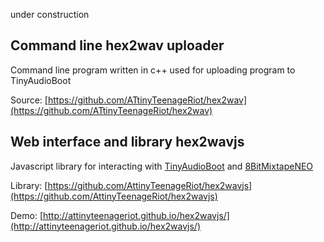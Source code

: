 under construction

## Command line hex2wav uploader

Command line program written in c++ used for uploading program to TinyAudioBoot

Source: [https://github.com/ATtinyTeenageRiot/hex2wav](https://github.com/ATtinyTeenageRiot/hex2wav)

## Web interface and library hex2wavjs

Javascript library for interacting with [TinyAudioBoot](https://github.com/ATtinyTeenageRiot/TinyAudioBoot/) and [8BitMixtapeNEO](https://github.com/8BitMixtape/8Bit-Mixtape-NEO)

Library: [https://github.com/AttinyTeenageRiot/hex2wavjs](https://github.com/AttinyTeenageRiot/hex2wavjs)

Demo: [http://attinyteenageriot.github.io/hex2wavjs/](http://attinyteenageriot.github.io/hex2wavjs/)

